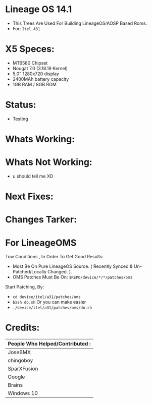 Lineage OS 14.1
=================
- This Trees Are Used For Building LineageOS/AOSP Based Roms.
- For: `` Itel A31 ``

# X5 Speces:
- MT6580 Chipset
- Nougat 7.0 (3.18.19 Kernel)
- 5,0" 1280x720 display
- 2400MAh battery capacity
- 1GB RAM / 8GB ROM

# Status:
- Testing

# Whats Working:

# Whats Not Working:
- u should tell me XD

# Next Fixes:

# Changes Tarker:

# For LineageOMS
Tow Conditions , In Order To Get Good Results:
- Most Be On Pure LineageOS Source. ( Recently Synced & Un-Patched/Locally Changed. ).
- OMS Patches Must Be On: `` $REPO/device/*/*/patches/oms ``

Start Patching, By:
- `` cd device/itel/a31/patches/oms ``
- `` bash do.sh ``
Or you can make easier
- `` ./device/itel/a31/patches/oms/do.sh ``

# Credits:
| People Who Helped/Contributed : |
| :-------|
| JoseBMX |
| chingoboy |
| SparXFusion |
| Google |
| Brains |
| Windows 10 |
